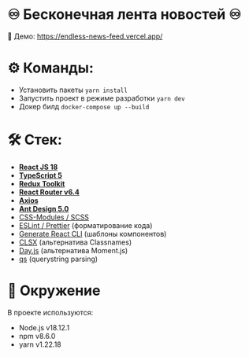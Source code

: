 # ♾️ Бесконечная лента новостей ♾️

👀 Демо: https://endless-news-feed.vercel.app/

# ⚙️ Команды:

- Установить пакеты `yarn install`
- Запустить проект в режиме разработки `yarn dev`
- Докер билд `docker-compose up --build`

# 🛠 Стек:

- **[React JS 18](https://reactjs.org)**
- **[TypeScript 5](https://www.typescriptlang.org)**
- **[Redux Toolkit](https://redux-toolkit.js.org)**
- **[React Router v6.4](https://reactrouter.com)**
- **[Axios](https://axios-http.com)**
- **[Ant Design 5.0](https://ant.design)**
- [CSS-Modules / SCSS](https://sass-lang.com)
- [ESLint /](https://eslint.org)[ Prettier](https://prettier.io) (форматирование кода)
- [Generate React CLI](https://github.com/arminbro/generate-react-cli) (шаблоны компонентов)
- [CLSX](https://github.com/lukeed/clsx) (альтернатива Classnames)
- [Day.js](https://github.com/lukeed/clsx) (альтернатива Moment.js)
- [qs](https://www.npmjs.com/package/qs) (querystring parsing)

# 🔧 Окружение

В проекте используются:

- Node.js v18.12.1
- npm v8.6.0
- yarn v1.22.18
